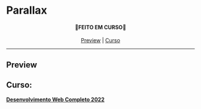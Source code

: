 # Parallax

<h4 align="center">
   🚨<strong>FEITO EM CURSO</strong>🚨
</h4>
<p align="center">
   <a href="#Preview">Preview</a> |
   <a href="#Curso">Curso</a> 

</p><hr>


## Preview
<!--
<div align="center">
   <img src="" alt="Gif do Site" width="90%">
</div>
-->
## Curso:
<strong><a href="https://www.udemy.com/course/web-completo/">Desenvolvimento Web Completo 2022</a></strong>

</ol>
